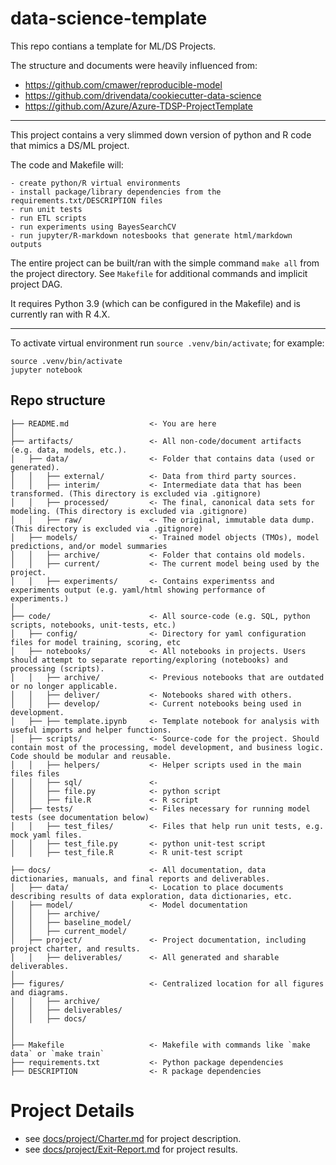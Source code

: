 # data-science-template

This repo contians a template for ML/DS Projects.

The structure and documents were heavily influenced from:

- https://github.com/cmawer/reproducible-model
- https://github.com/drivendata/cookiecutter-data-science
- https://github.com/Azure/Azure-TDSP-ProjectTemplate

---

This project contains a very slimmed down version of python and R code that mimics a DS/ML project.

The code and Makefile will:

    - create python/R virtual environments
    - install package/library dependencies from the requirements.txt/DESCRIPTION files
    - run unit tests
    - run ETL scripts
    - run experiments using BayesSearchCV
    - run jupyter/R-markdown notesbooks that generate html/markdown outputs

The entire project can be built/ran with the simple command `make all` from the project directory. See `Makefile` for additional commands and implicit project DAG.

It requires Python 3.9 (which can be configured in the Makefile) and is currently ran with R 4.X.

---

To activate virtual environment run `source .venv/bin/activate`; for example:

```commandline
source .venv/bin/activate
jupyter notebook
```

## Repo structure 

```
├── README.md                  <- You are here
│
├── artifacts/                 <- All non-code/document artifacts (e.g. data, models, etc.).
│   ├── data/                  <- Folder that contains data (used or generated).
│   │   ├── external/          <- Data from third party sources.
│   │   ├── interim/           <- Intermediate data that has been transformed. (This directory is excluded via .gitignore)
│   │   ├── processed/         <- The final, canonical data sets for modeling. (This directory is excluded via .gitignore)
│   │   ├── raw/               <- The original, immutable data dump. (This directory is excluded via .gitignore)
│   ├── models/                <- Trained model objects (TMOs), model predictions, and/or model summaries
│   │   ├── archive/           <- Folder that contains old models.
│   │   ├── current/           <- The current model being used by the project.
│   │   ├── experiments/       <- Contains experimentss and experiments output (e.g. yaml/html showing performance of experiments.)
│
├── code/                      <- All source-code (e.g. SQL, python scripts, notebooks, unit-tests, etc.)
│   ├── config/                <- Directory for yaml configuration files for model training, scoring, etc
│   ├── notebooks/             <- All notebooks in projects. Users should attempt to separate reporting/exploring (notebooks) and processing (scripts).
│   │   ├── archive/           <- Previous notebooks that are outdated or no longer applicable.
│   │   ├── deliver/           <- Notebooks shared with others. 
│   │   ├── develop/           <- Current notebooks being used in development.
│   ├── ├── template.ipynb     <- Template notebook for analysis with useful imports and helper functions. 
│   ├── scripts/               <- Source-code for the project. Should contain most of the processing, model development, and business logic. Code should be modular and reusable.
│   │   ├── helpers/           <- Helper scripts used in the main files files 
│   │   ├── sql/               <- 
│   │   ├── file.py            <- python script
│   │   ├── file.R             <- R script
│   ├── tests/                 <- Files necessary for running model tests (see documentation below) 
│   │   ├── test_files/        <- Files that help run unit tests, e.g. mock yaml files.
│   │   ├── test_file.py       <- python unit-test script
│   │   ├── test_file.R        <- R unit-test script

├── docs/                      <- All documentation, data dictionaries, manuals, and final reports and deliverables.
│   ├── data/                  <- Location to place documents describing results of data exploration, data dictionaries, etc.
│   ├── model/                 <- Model documentation 
│   │   ├── archive/
│   │   ├── baseline_model/
│   │   ├── current_model/
│   ├── project/               <- Project documentation, including project charter, and results.
│   │   ├── deliverables/      <- All generated and sharable deliverables.
│
├── figures/                   <- Centralized location for all figures and diagrams.
│   │   ├── archive/
│   │   ├── deliverables/
│   │   ├── docs/
│
│
├── Makefile                   <- Makefile with commands like `make data` or `make train`
├── requirements.txt           <- Python package dependencies
├── DESCRIPTION                <- R package dependencies

```

# Project Details

- see [docs/project/Charter.md](./docs/project/Charter.md) for project description.
- see [docs/project/Exit-Report.md](./docs/project/Exit-Report.md) for project results.
